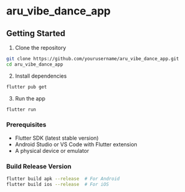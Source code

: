 # aru_vibe_dance_app

## Getting Started

1. Clone the repository
```bash
git clone https://github.com/yourusername/aru_vibe_dance_app.git
cd aru_vibe_dance_app
```

2. Install dependencies
```bash
flutter pub get
```

3. Run the app
```bash
flutter run
```

### Prerequisites
- Flutter SDK (latest stable version)
- Android Studio or VS Code with Flutter extension
- A physical device or emulator

### Build Release Version
```bash
flutter build apk --release  # For Android
flutter build ios --release  # For iOS
```
